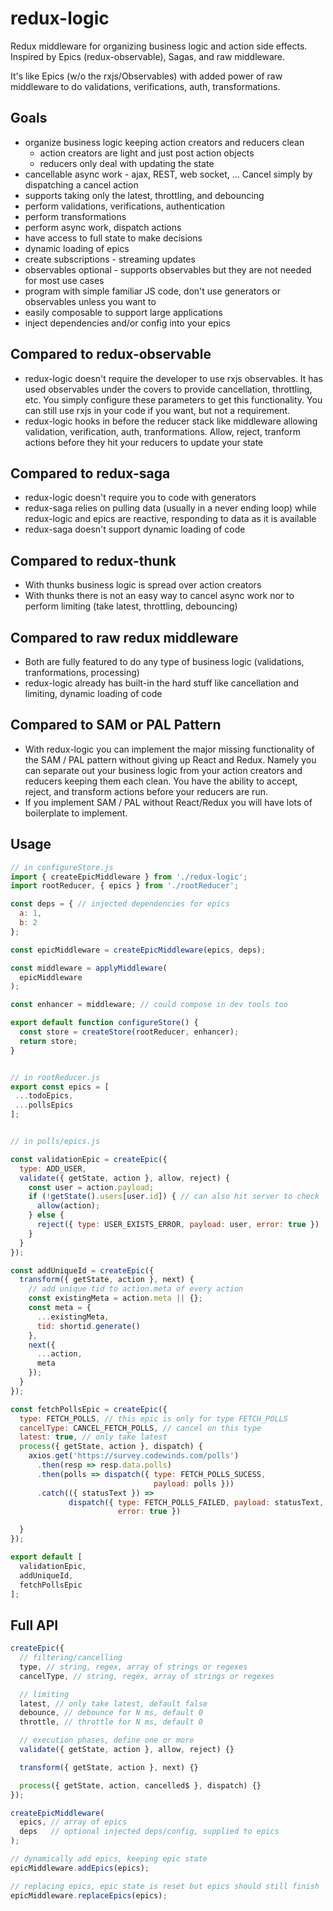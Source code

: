 # redux-logic

Redux middleware for organizing business logic and action side effects. Inspired by Epics (redux-observable), Sagas, and raw middleware.

It's like Epics (w/o the rxjs/Observables) with added power of raw middleware to do validations, verifications, auth, transformations.

## Goals

 - organize business logic keeping action creators and reducers clean
   - action creators are light and just post action objects
   - reducers only deal with updating the state
 - cancellable async work - ajax, REST, web socket, ... Cancel simply by dispatching a cancel action
 - supports taking only the latest, throttling, and debouncing
 - perform validations, verifications, authentication
 - perform transformations
 - perform async work, dispatch actions
 - have access to full state to make decisions
 - dynamic loading of epics
 - create subscriptions - streaming updates
 - observables optional - supports observables but they are not needed for most use cases
 - program with simple familiar JS code, don't use generators or observables unless you want to
 - easily composable to support large applications
 - inject dependencies and/or config into your epics

## Compared to redux-observable

 - redux-logic doesn't require the developer to use rxjs observables. It has used observables under the covers to provide cancellation, throttling, etc. You simply configure these parameters to get this functionality. You can still use rxjs in your code if you want, but not a requirement.
 - redux-logic hooks in before the reducer stack like middleware allowing validation, verification, auth, tranformations. Allow, reject, tranform actions before they hit your reducers to update your state

## Compared to redux-saga

 - redux-logic doesn't require you to code with generators
 - redux-saga relies on pulling data (usually in a never ending loop) while redux-logic and epics are reactive, responding to data as it is available
 - redux-saga doesn't support dynamic loading of code

## Compared to redux-thunk

 - With thunks business logic is spread over action creators
 - With thunks there is not an easy way to cancel async work nor to perform limiting (take latest, throttling, debouncing)

## Compared to raw redux middleware

 - Both are fully featured to do any type of business logic (validations, tranformations, processing)
 - redux-logic already has built-in the hard stuff like cancellation and limiting, dynamic loading of code

## Compared to SAM or PAL Pattern

 - With redux-logic you can implement the major missing functionality of the SAM / PAL pattern without giving up React and Redux. Namely you can separate out your business logic from your action creators and reducers keeping them each clean. You have the ability to accept, reject, and transform actions before your reducers are run.
 - If you implement SAM / PAL without React/Redux you will have lots of boilerplate to implement.

## Usage

```js
// in configureStore.js
import { createEpicMiddleware } from './redux-logic';
import rootReducer, { epics } from './rootReducer';

const deps = { // injected dependencies for epics
  a: 1,
  b: 2
};

const epicMiddleware = createEpicMiddleware(epics, deps);

const middleware = applyMiddleware(
  epicMiddleware
);

const enhancer = middleware; // could compose in dev tools too

export default function configureStore() {
  const store = createStore(rootReducer, enhancer);
  return store;
}


// in rootReducer.js
export const epics = [
 ...todoEpics,
 ...pollsEpics
];


// in polls/epics.js

const validationEpic = createEpic({
  type: ADD_USER,
  validate({ getState, action }, allow, reject) {
    const user = action.payload;
    if (!getState().users[user.id]) { // can also hit server to check
      allow(action);
    } else {
      reject({ type: USER_EXISTS_ERROR, payload: user, error: true })
    }
  }
});

const addUniqueId = createEpic({
  transform({ getState, action }, next) {
    // add unique tid to action.meta of every action
    const existingMeta = action.meta || {};
    const meta = {
      ...existingMeta,
      tid: shortid.generate()
    },
    next({
      ...action,
      meta
    });
  }
});

const fetchPollsEpic = createEpic({
  type: FETCH_POLLS, // this epic is only for type FETCH_POLLS
  cancelType: CANCEL_FETCH_POLLS, // cancel on this type
  latest: true, // only take latest
  process({ getState, action }, dispatch) {
    axios.get('https://survey.codewinds.com/polls')
      .then(resp => resp.data.polls)
      .then(polls => dispatch({ type: FETCH_POLLS_SUCESS,
                                payload: polls }))
      .catch(({ statusText }) =>
             dispatch({ type: FETCH_POLLS_FAILED, payload: statusText,
                        error: true })

  }
});

export default [
  validationEpic,
  addUniqueId,
  fetchPollsEpic
];

```

## Full API

```js
createEpic({
  // filtering/cancelling
  type, // string, regex, array of strings or regexes
  cancelType, // string, regex, array of strings or regexes

  // limiting
  latest, // only take latest, default false
  debounce, // debounce for N ms, default 0
  throttle, // throttle for N ms, default 0

  // execution phases, define one or more
  validate({ getState, action }, allow, reject) {}

  transform({ getState, action }, next) {}

  process({ getState, action, cancelled$ }, dispatch) {}
});

createEpicMiddleware(
  epics, // array of epics
  deps   // optional injected deps/config, supplied to epics
);

// dynamically add epics, keeping epic state
epicMiddleware.addEpics(epics);

// replacing epics, epic state is reset but epics should still finish
epicMiddleware.replaceEpics(epics);
```
